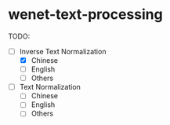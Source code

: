 # wenet-text-processing

TODO:

- [ ] Inverse Text Normalization
  - [x] Chinese
  - [ ] English
  - [ ] Others
- [ ] Text Normalization
  - [ ] Chinese
  - [ ] English
  - [ ] Others
